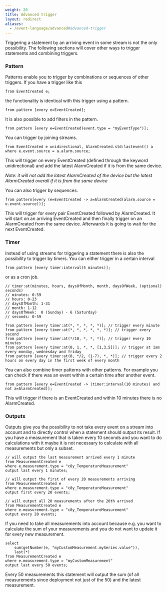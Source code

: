 ```yaml
---
weight: 20
title: Advanced trigger 
layout: redirect
aliases:
  - /event-language/advanced#advanced-trigger
---
```


Triggering a statement by an arriving event in some stream is not the only possibility.
The following sections will cover other ways to trigger statements and combining triggers.

### Pattern

Patterns enable you to trigger by combinations or sequences of other triggers.
If you have a trigger like this

    from EventCreated e;

the functionality is identical with this trigger using a pattern.

    from pattern [every e=EventCreated];

It is also possible to add filters in the pattern.

    from pattern [every e=EventCreated(event.type = "myEventType")];

You can trigger by joining streams.

    from EventCreated e unidirectional, AlarmCreated.std:lastevent() a
    where e.event.source = a.alarm.source;

This will trigger on every EventCreated (defined through the keyword unidirectional) and add the latest AlarmCreated if it is from the same device.

_Note: it will not add the latest AlarmCreated of the device but the latest AlarmCreated overall if it is from the same device_


You can also trigger by sequences.

    from pattern[every (e=EventCreated -> a=AlarmCreated(alarm.source = e.event.source))];

This will trigger for every pair EventCreated followed by AlarmCreated. It will start on an arriving EventCreated and then finally trigger on an AlarmCreated from the same device.
Afterwards it is going to wait for the next EventCreated.

### Timer

Instead of using streams for triggering a statement there is also the possibility to trigger by timers.
You can either trigger in a certain interval

    from pattern [every timer:interval(5 minutes)];

or as a cron job.

    // timer:at(minutes, hours, daysOfMonth, month, daysOfWeek, (optional) seconds)
    // minutes: 0-59
    // hours: 0-23
    // daysOfMonth: 1-31
    // month: 1-12
    // daysOfWeek: 	0 (Sunday) - 6 (Saturday)
    // seconds: 0-59

    from pattern [every timer:at(*, *, *, *, *)]; // trigger every minute
    from pattern [every timer:at(*, *, *, *, *, *)]; // trigger every second
    from pattern [every timer:at(*/10, *, *, *)]; // trigger every 10 minutes
    from pattern [every timer:at(0, 1, *, *, [1,3,5])]; // trigger at 1am every monday, wednesday and friday
    from pattern [every timer:at(0, */2, (1-7), *, *)]; // trigger every 2 hours on every day in the first week of every month

You can also combine timer patterns with other patterns.
For example you can check if there was an event within a certain time after another event.

    from pattern [every e=EventCreated -> (timer:interval(10 minutes) and not a=AlarmCreated)];

This will trigger if there is an EventCreated and within 10 minutes there is no AlarmCreated.

### Outputs

Outputs give you the possibility to not take every event on a stream into account and to directly control when a statement should output its result.
If you have a measurement that is taken every 10 seconds and you want to do calculations with it maybe it is not necessary to calculate with all measurements but only a subset.

    // will output the last measurement arrived every 1 minute
    from MeasurementCreated e
    where e.measurement.type = "c8y_TemperatureMeasurement"
    output last every 1 minutes;

    // will output the first of every 20 measurements arriving
    from MeasurementCreated e
    where e.measurement.type = "c8y_TemperatureMeasurement"
    output first every 20 events;

    // will output all 20 measurements after the 20th arrived
    from MeasurementCreated e
    where e.measurement.type = "c8y_TemperatureMeasurement"
    output every 20 events;

If you need to take all measurements into account because e.g. you want to calculate the sum of your measurements and you do not want to update it for every new measurement.

    select
        sum(getNumber(e, "myCustomMeasurement.mySeries.value")),
        last(*)
    from MeasurementCreated e
    where e.measurement.type = "myCustomMeasurement"
    output last every 50 events;

Every 50 measurements this statement will output the sum (of all measurements since deployment not just of the 50) and the latest measurement.

